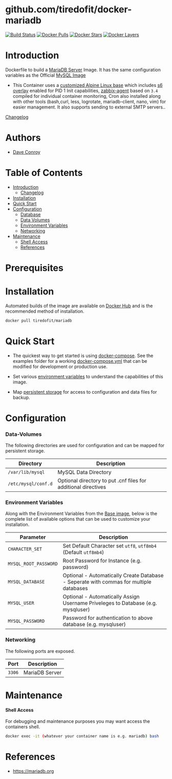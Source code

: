 # github.com/tiredofit/docker-mariadb

[![Build Status](https://img.shields.io/docker/build/tiredofit/mariadb.svg)](https://hub.docker.com/r/tiredofit/mariadb)
[![Docker Pulls](https://img.shields.io/docker/pulls/tiredofit/mariadb.svg)](https://hub.docker.com/r/tiredofit/mariadb)
[![Docker Stars](https://img.shields.io/docker/stars/tiredofit/mariadb.svg)](https://hub.docker.com/r/tiredofit/mariadb)
[![Docker 
Layers](https://images.microbadger.com/badges/image/tiredofit/mariadb.svg)](https://microbadger.com/images/tiredofit/mariadb)

# Introduction

Dockerfile to build a [MariaDB Server](https://mariadb.org) Image.
It has the same configuration variables as the Official [MySQL Image](https://github.com/docker-library/mysql)

* This Container uses a [customized Alpine Linux base](https://hub.docker.com/r/tiredofit/alpine) which includes [s6 overlay](https://github.com/just-containers/s6-overlay) enabled for PID 1 Init capabilities, [zabbix-agent](https://zabbix.org) based on `3.4` compiled for individual container monitoring, Cron also installed along with other tools (bash,curl, less, logrotate, mariadb-client, nano, vim) for easier management. It also supports sending to external SMTP servers..


[Changelog](CHANGELOG.md)

# Authors

- [Dave Conroy](https://github.com/tiredofit)

# Table of Contents

- [Introduction](#introduction)
    - [Changelog](CHANGELOG.md)
- [Installation](#installation)
- [Quick Start](#quick-start)
- [Configuration](#configuration)
    - [Database](#database)
    - [Data Volumes](#data-volumes)
    - [Environment Variables](#environmentvariables)   
    - [Networking](#networking)
- [Maintenance](#maintenance)
    - [Shell Access](#shell-access)
   - [References](#references)

# Prerequisites


# Installation

Automated builds of the image are available on [Docker Hub](https://hub.docker.com/r/tiredofit/mariadb) and is the recommended method of installation.


```bash
docker pull tiredofit/mariadb
```

# Quick Start

* The quickest way to get started is using [docker-compose](https://docs.docker.com/compose/). See the examples folder for a working [docker-compose.yml](/examples/docker-compose.yml) that can be modified for development or production use.

* Set various [environment variables](#environment-variables) to understand the capabilities of this image.
* Map [persistent storage](#data-volumes) for access to configuration and data files for backup.

# Configuration

### Data-Volumes

The following directories are used for configuration and can be mapped for persistent storage.

| Directory | Description |
|-----------|-------------|
| `/var/lib/mysql` | MySQL Data Directory |
| `/etc/mysql/conf.d` | Optional directory to put .cnf files for additional directives |



### Environment Variables

Along with the Environment Variables from the [Base image](https://hub.docker.com/r/tiredofit/alpine), below is the complete list of available options that can be used to customize your installation.

| Parameter | Description |
|-----------|-------------|
| `CHARACTER_SET` | Set Default Character set `utf8`, `utf8mb4` (Default `utf8mb4`)
| `MYSQL_ROOT_PASSWORD` | Root Password for Instance (e.g. password) |
| `MYSQL_DATABASE` | Optional - Automatically Create Database - Seperate with commas for multiple databases |
| `MYSQL_USER` | Optional - Automatically Assign Username Priveleges to Database (e.g. mysqluser) |
| `MYSQL_PASSWORD` | Password for authentication to above database (e.g. mysqluser) |

### Networking

The following ports are exposed.

| Port      | Description |
|-----------|-------------|
| `3306` 	   	| MariaDB Server | 		    |

# Maintenance
#### Shell Access

For debugging and maintenance purposes you may want access the containers shell. 

```bash
docker exec -it (whatever your container name is e.g. mariadb) bash
```

# References

* https://mariadb.org
